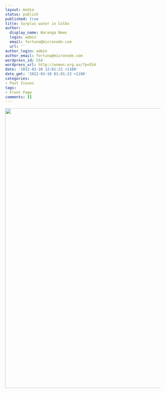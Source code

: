 ```yaml
---
layout: media
status: publish
published: true
title: Surplus water in Colbo
author:
  display_name: Waranga News
  login: admin
  email: fortuna@micronode.com
  url: ''
author_login: admin
author_email: fortuna@micronode.com
wordpress_id: 554
wordpress_url: http://wnews.org.au/?p=554
date: '2012-03-10 12:01:23 +1100'
date_gmt: '2012-03-10 01:01:23 +1100'
categories:
- Past Issues
tags:
- Front Page
comments: []
---
```


<a href="{{ site.url }}/images/2012/03/frontpage-20120308.pdf"><img class="alignnone size-full wp-image-551" title="Front Page - 8 March, 2012" src="{{ site.url }}/images/2012/03/frontpage-20120308.png" alt="" width="624" height="907" /></a>
